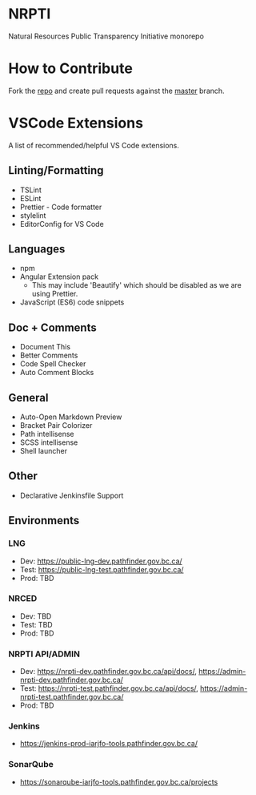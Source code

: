 # NRPTI

Natural Resources Public Transparency Initiative monorepo

# How to Contribute

Fork the [repo](https://github.com/bcgov/NRPTI) and create pull requests against the [master](https://github.com/bcgov/NRPTI/tree/master) branch.

# VSCode Extensions

A list of recommended/helpful VS Code extensions.

## Linting/Formatting

- TSLint
- ESLint
- Prettier - Code formatter
- stylelint
- EditorConfig for VS Code

## Languages

- npm
- Angular Extension pack
  - This may include 'Beautify' which should be disabled as we are using Prettier.
- JavaScript (ES6) code snippets

## Doc + Comments

- Document This
- Better Comments
- Code Spell Checker
- Auto Comment Blocks

## General

- Auto-Open Markdown Preview
- Bracket Pair Colorizer
- Path intellisense
- SCSS intellisense
- Shell launcher

## Other

- Declarative Jenkinsfile Support

## Environments

### LNG
- Dev: https://public-lng-dev.pathfinder.gov.bc.ca/
- Test: https://public-lng-test.pathfinder.gov.bc.ca/
- Prod: TBD

### NRCED
- Dev: TBD
- Test: TBD
- Prod: TBD

### NRPTI API/ADMIN
- Dev: https://nrpti-dev.pathfinder.gov.bc.ca/api/docs/, https://admin-nrpti-dev.pathfinder.gov.bc.ca/
- Test: https://nrpti-test.pathfinder.gov.bc.ca/api/docs/, https://admin-nrpti-test.pathfinder.gov.bc.ca/
- Prod: TBD

### Jenkins
- https://jenkins-prod-iarjfo-tools.pathfinder.gov.bc.ca/

### SonarQube
- https://sonarqube-iarjfo-tools.pathfinder.gov.bc.ca/projects
